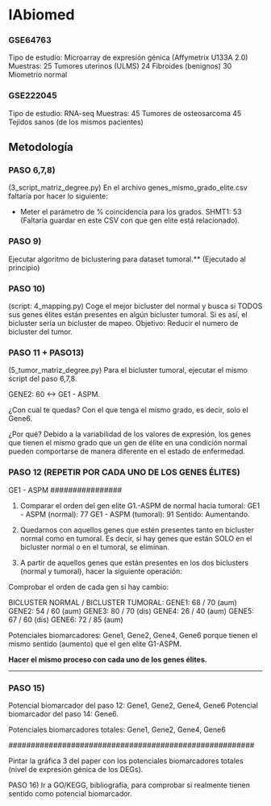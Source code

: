 # IAbiomed

### GSE64763
Tipo de estudio: Microarray de expresión génica (Affymetrix U133A 2.0)
Muestras:
25 Tumores uterinos (ULMS)
24 Fibroides (benignos)
30 Miometrio normal

### GSE222045
Tipo de estudio: RNA-seq
Muestras:
45 Tumores de osteosarcoma
45 Tejidos sanos (de los mismos pacientes)


## Metodología

### PASO 6,7,8)
(3_script_matriz_degree.py)
En el archivo genes_mismo_grado_elite.csv faltaría por hacer lo siguiente:

- Meter el parámetro de % coincidencia para los grados.
SHMT1: 53 (Faltaría guardar en este CSV con que gen elite está relacionado).

### PASO 9) 
Ejecutar algoritmo de biclustering para dataset tumoral.** (Ejecutado al principio)

### PASO 10) 
(script: 4_mapping.py)
Coge el mejor bicluster del normal y busca si TODOS sus genes élites están presentes en algún bicluster tumoral. Si es así, el bicluster sería un bicluster de mapeo. Objetivo: Reducir el numero de bicluster del tumor. 

### PASO 11 + PASO13) 
(5_tumor_matriz_degree.py)
Para el bicluster tumoral, ejecutar el mismo script del paso 6,7,8.


GENE2: 60 <-> GE1 - ASPM.

¿Con cual te quedas? Con el que tenga el mismo grado, es decir, solo el Gene6.

¿Por qué? Debido a la variabilidad de los valores de expresión, los genes que tienen el mismo grado que un gen de élite en una condición normal pueden comportarse de manera diferente en el estado de enfermedad.


### PASO 12 (REPETIR POR CADA UNO DE LOS GENES ÉLITES)

GE1 - ASPM
################

1) Comparar el orden del gen elite G1.-ASPM de normal hacia tumoral:
GE1 - ASPM (normal): 77
GE1 - ASPM (tumoral): 91
Sentido: Aumentando.

2) Quedarnos con aquellos genes que estén presentes tanto en bicluster normal como en tumoral. Es decir, si hay genes que están SOLO en el bicluster normal o en el tumoral, se eliminan.

3) A partir de aquellos genes que están presentes en los dos biclusters (normal y tumoral), hacer la siguiente operación:

Comprobar el orden de cada gen si hay cambio:

BICLUSTER NORMAL / BICLUSTER TUMORAL:
GENE1: 68 / 70 (aum)
GENE2: 54 / 60 (aum)
GENE3: 80 / 70 (dis)
GENE4: 26 / 40 (aum)
GENE5: 67 / 60 (dis)
GENE6: 72 / 85 (aum)

Potenciales biomarcadores: Gene1, Gene2, Gene4, Gene6 porque tienen el mismo sentido (aumento) que el gen elite G1-ASPM.

**Hacer el mismo proceso con cada uno de los genes élites.**

---------------------------------------------------------

### PASO 15)

Potencial biomarcador del paso 12: Gene1, Gene2, Gene4, Gene6
Potencial biomarcador del paso 14: Gene6.

Potenciales biomarcadores totales: Gene1, Gene2, Gene4, Gene6

#######################################################

Pintar la gráfica 3 del paper con los potenciales biomarcadores totales (nivel de expresión génica de los DEGs).

PASO 16) Ir a GO/KEGG, bibliografía, para comprobar si realmente tienen sentido como potencial biomarcador.


